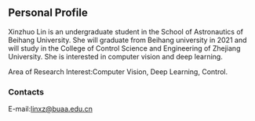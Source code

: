 ## Personal Profile

Xinzhuo Lin is an undergraduate student in the School of Astronautics of Beihang University. She will graduate from Beihang university in 2021 and will study in the College of Control Science and Engineering of Zhejiang University. She is interested in computer vision and deep learning.

Area of Research Interest:Computer Vision, Deep Learning, Control.

### Contacts

E-mail:linxz@buaa.edu.cn
